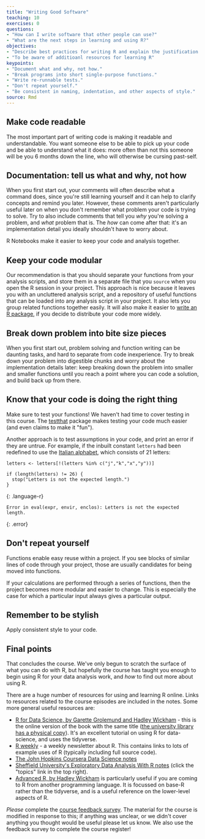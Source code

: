 ```yaml
---
title: "Writing Good Software"
teaching: 10
exercises: 0
questions:
- "How can I write software that other people can use?"
- "What are the next steps in learning and using R?"
objectives:
- "Describe best practices for writing R and explain the justification for each."
- "To be aware of additioanl resources for learning R"
keypoints:
- "Document what and why, not how."
- "Break programs into short single-purpose functions."
- "Write re-runnable tests."
- "Don't repeat yourself."
- "Be consistent in naming, indentation, and other aspects of style."
source: Rmd
---
```




## Make code readable

The most important part of writing code is making it readable and understandable.
You want someone else to be able to pick up your code and be able to understand
what it does: more often than not this someone will be you 6 months down the line,
who will otherwise be cursing past-self.

## Documentation: tell us what and why, not how

When you first start out, your comments will often describe what a command does,
since you're still learning yourself and it can help to clarify concepts and
remind you later. However, these comments aren't particularly useful later on
when you don't remember what problem your code is trying to solve. Try to also
include comments that tell you *why* you're solving a problem, and *what* problem
that is. The *how* can come after that: it's an implementation detail you ideally
shouldn't have to worry about.

R Notebooks make it easier to keep your code and analysis together.

## Keep your code modular

Our recommendation is that you should separate your functions from your analysis
scripts, and store them in a separate file that you `source` when you open the R
session in your project. This approach is nice because it leaves you with an
uncluttered analysis script, and a repository of useful functions that can be
loaded into any analysis script in your project. It also lets you group related
functions together easily. It will also make it easier to 
[write an R package](http://r-pkgs.had.co.nz/), if you decide to distribute your
code more widely.

## Break down problem into bite size pieces

When you first start out, problem solving and function writing can be daunting
tasks, and hard to separate from code inexperience. Try to break down your
problem into digestible chunks and worry about the implementation details later:
keep breaking down the problem into smaller and smaller functions until you
reach a point where you can code a solution, and build back up from there.

## Know that your code is doing the right thing

Make sure to test your functions!  We haven't had time to cover testing in 
this course.  The [testthat](https://github.com/hadley/testthat) package makes
testing your code much easier (and even claims to make it "fun").

Another approach
is to test assumptions in your code, and print an error if they are untrue.  For example,
if the inbuilt constant `letters` had been redefined to use the [Italian alphabet](https://en.wikipedia.org/wiki/Italian_orthography), which consists of 21 letters:


~~~
letters <- letters[!(letters %in% c("j","k","x","y"))]

if (length(letters) != 26) {
  stop("Letters is not the expected length.")
}
~~~
{: .language-r}



~~~
Error in eval(expr, envir, enclos): Letters is not the expected length.
~~~
{: .error}

## Don't repeat yourself

Functions enable easy reuse within a project. If you see blocks of similar
lines of code through your project, those are usually candidates for being
moved into functions.

If your calculations are performed through a series of functions, then the
project becomes more modular and easier to change. This is especially the case
for which a particular input always gives a particular output.

## Remember to be stylish

Apply consistent style to your code.

## Final points

That concludes the course. We've only begun to scratch the surface of what you can do with R,
but hopefully the course has taught you enough to begin using R for your data
analysis work, and _how_ to find out more about using R.  

There are a huge number of resources for using and learning R online.  Links to resources related to the course episodes are included in the notes.  Some more general useful resources are:

* [R for Data Science, by Garette Grolemund and Hadley Wickham](http://r4ds.had.co.nz/) - this is the online version of the book with the same title ([the university library has a physical copy](https://www.librarysearch.manchester.ac.uk/primo-explore/fulldisplay?docid=44MAN_ALMA_DS21302877580001631&context=L&vid=MU_NUI&search_scope=BLENDED&tab=local&lang=en_US)).  It's an excellent tutorial on using R for data-science, and uses the tidyverse.
* [R weekly](https://rweekly.org/) - a weekly newsletter about R.  This contains links to lots of example uses of R (typically including full source code).  
* [The John Hopkins Coursera Data Science notes](http://sux13.github.io/DataScienceSpCourseNotes/)
* [Sheffield University's Exploratory Data Analysis With R notes](http://dzchilds.github.io/aps-data-analysis-L1/) (click the "topics" link in the top right).  
* [Advanced R, by Hadley Wickham](http://adv-r.had.co.nz/) is particularly useful if you are coming to R from another programming language.  It is focussed on base-R rather than the tidyverse, and is a useful reference on the lower-level aspects of R.

*Please* complete the [course feedback survey](http://bit.ly/2xP95Ef).  The material for the course is modified
in response to this; if anything was unclear, or we didn't cover anything you thought 
would be useful please let us know.  We also use the feedback survey to complete the course register!
